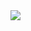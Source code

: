 <img src="https://capsule-render.vercel.app/api?type=wave&color=auto&height=400&section=header&text=Anti_Devlop&fontSize=90" />
